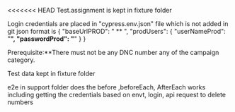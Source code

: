 <<<<<<< HEAD
Test.assignment is kept in fixture folder

Login credentials are placed in "cypress.env.json" file which is not added in git
json format is
{
"baseUrlPROD": " ** ",
"prodUsers": {
"userNameProd": "**",
"passwordProd": "**"
}
}

Prerequisite:**There must not be any DNC number any of the campaign category.

 Test data kept in fixture folder

e2e in support folder does the before ,beforeEach, AfterEach works including getting the credentials based on envt, login, api request to delete numbers 

